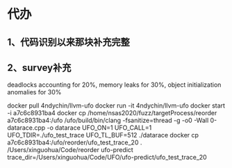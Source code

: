 # 代办
## 1、代码识别以来那块补充完整
## 2、survey补充 
deadlocks accounting for 20\%, memory leaks for 30\%, object initialization anomalies for 30\%


docker pull 4ndychin/llvm-ufo
docker run -it 4ndychin/llvm-ufo
docker start -i  a7c6c8931ba4
docker cp /home/nsas2020/fuzz/targetProcess/reorder a7c6c8931ba4:/ufo
/ufo/build/bin/clang -fsanitize=thread -g -o0 -Wall 0-datarace.cpp -o datarace
UFO_ON=1 UFO_CALL=1 UFO_TDIR=./ufo_test_trace UFO_TL_BUF=512 ./datarace
docker cp a7c6c8931ba4:/ufo/reorder/ufo_test_trace_20  .
/Users/xinguohua/Code/reorder  ufo-predict
trace_dir=/Users/xinguohua/Code/UFO/ufo-predict/ufo_test_trace_20